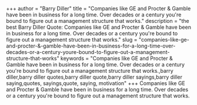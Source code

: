 +++
author = "Barry Diller"
title = "Companies like GE and Procter & Gamble have been in business for a long time. Over decades or a century you're bound to figure out a management structure that works."
description = "the best Barry Diller Quote: Companies like GE and Procter & Gamble have been in business for a long time. Over decades or a century you're bound to figure out a management structure that works."
slug = "companies-like-ge-and-procter-&-gamble-have-been-in-business-for-a-long-time-over-decades-or-a-century-youre-bound-to-figure-out-a-management-structure-that-works"
keywords = "Companies like GE and Procter & Gamble have been in business for a long time. Over decades or a century you're bound to figure out a management structure that works.,barry diller,barry diller quotes,barry diller quote,barry diller sayings,barry diller saying,quotes, sayings,quote, saying, motivation"
+++
Companies like GE and Procter & Gamble have been in business for a long time. Over decades or a century you're bound to figure out a management structure that works.
